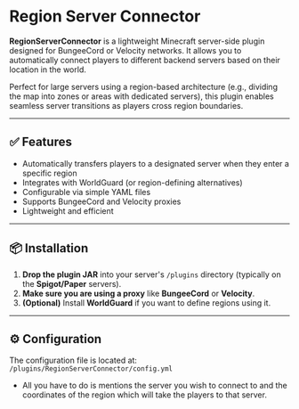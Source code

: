 # Region Server Connector
**RegionServerConnector** is a lightweight Minecraft server-side plugin designed for BungeeCord or Velocity networks. It allows you to automatically connect players to different backend servers based on their location in the world.

Perfect for large servers using a region-based architecture (e.g., dividing the map into zones or areas with dedicated servers), this plugin enables seamless server transitions as players cross region boundaries.

---

## ✅ Features

- Automatically transfers players to a designated server when they enter a specific region
- Integrates with WorldGuard (or region-defining alternatives)
- Configurable via simple YAML files
- Supports BungeeCord and Velocity proxies
- Lightweight and efficient

---

## 📦 Installation

1. **Drop the plugin JAR** into your server's `/plugins` directory (typically on the **Spigot/Paper** servers).
2. **Make sure you are using a proxy** like **BungeeCord** or **Velocity**.
3. **(Optional)** Install **WorldGuard** if you want to define regions using it.

---

## ⚙️ Configuration

The configuration file is located at:  
`/plugins/RegionServerConnector/config.yml`
- All you have to do is mentions the server you wish to connect to and the coordinates of the region which will take the players to that server.